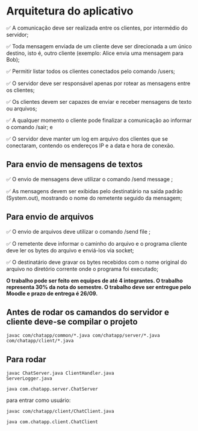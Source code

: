 <h1>Arquitetura do aplicativo</h1>

<p>✅ A comunicação deve ser realizada entre os clientes, por intermédio do servidor;</p>
<p>✅ Toda mensagem enviada de um cliente deve ser direcionada a um único destino, isto é, outro cliente (exemplo: Alice envia uma mensagem para Bob);</p>
<p>✅ Permitir listar todos os clientes conectados pelo comando /users;</p>
<p>✅ O servidor deve ser responsável apenas por rotear as mensagens entre os clientes;</p>
<p>✅ Os clientes devem ser capazes de enviar e receber mensagens de texto ou arquivos;</p>
<p>✅ A qualquer momento o cliente pode finalizar a comunicação ao informar o comando /sair; e</p>
<p>✅ O servidor deve manter um log em arquivo dos clientes que se conectaram, contendo os endereços IP e a data e hora de conexão.</p>

<h2>Para envio de mensagens de textos</h2>

<p>✅ O envio de mensagens deve utilizar o comando /send message <destinatario> <mensagem>;</p>
<p>✅ As mensagens devem ser exibidas pelo destinatário na saída padrão (System.out), mostrando o nome do remetente seguido da mensagem;</p>
  
<h2>Para envio de arquivos</h2>
  
<p>✅ O envio de arquivos deve utilizar o comando /send file <destinatario> <caminho do arquivo>;</p>
<p>✅ O remetente deve informar o caminho do arquivo e o programa cliente deve ler os bytes do arquivo e enviá-los via socket;</p>
<p>✅ O destinatário deve gravar os bytes recebidos com o nome original do arquivo no diretório corrente onde o programa foi executado;</p>
  
<strong>O trabalho pode ser feito em equipes de até 4 integrantes. O trabalho representa 30% da nota do semestre. O trabalho deve ser entregue pelo Moodle e prazo de entrega é 26/09.</strong>

<h2>Antes de rodar os camandos do servidor e cliente deve-se compilar o projeto </h2>
<code>javac com/chatapp/common/*.java com/chatapp/server/*.java com/chatapp/client/*.java</code>
<h2>Para rodar</h2>

<code>javac ChatServer.java ClientHandler.java ServerLogger.java</code>
<p/>
<code>java com.chatapp.server.ChatServer</code>
<p>para entrar como usuário: </p>
<code>javac com/chatapp/client/ChatClient.java</code>
<p/>
<code>java com.chatapp.client.ChatClient</code>

